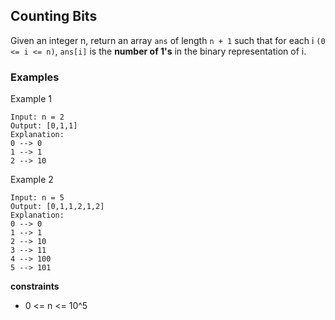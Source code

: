 ## Counting Bits

Given an integer n, return an array `ans` of length `n + 1` such that for each i `(0 <= i <= n)`, `ans[i]` is the **number of 1's** in the binary representation of i.



### Examples

Example 1
```
Input: n = 2
Output: [0,1,1]
Explanation:
0 --> 0
1 --> 1
2 --> 10
```

Example 2
```
Input: n = 5
Output: [0,1,1,2,1,2]
Explanation:
0 --> 0
1 --> 1
2 --> 10
3 --> 11
4 --> 100
5 --> 101
```

**constraints**

- 0 <= n <= 10^5
